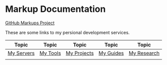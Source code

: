 # Markup Documentation
[GitHub Markups Project](https://github.com/dqromney/markups)

These are some links to my persional development services.

| Topic | Topic | Topic | Topic | Topic |
|:-:|:-:|:-:|:-:|:-:|
| [My Servers](servers/servers.md) | [My Tools](tools/tools.md) |[My Projects](projects/projects.md) | [My Guides](guides/guides.md) | [My Research](research/research.md) |
| | | | |


